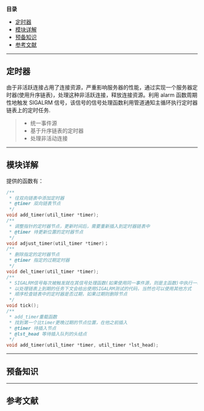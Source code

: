 <!--
 * @Descripttion:
 * @version:
 * @Author: Xin Huang
 * @Date: 2020-03-04 13:16:46
 * @LastEditors: Xin Huang
 * @LastEditTime: 2020-03-04 20:11:48
 -->

**目录**

- [定时器](#定时器)
- [模块详解](#模块详解)
- [预备知识](#预备知识)
- [参考文献](#参考文献)

---

## 定时器

由于非活跃连接占用了连接资源，严重影响服务器的性能，通过实现一个服务器定时器(使用升序链表)，处理这种非活跃连接，释放连接资源。利用 alarm 函数周期性地触发 SIGALRM 信号，该信号的信号处理函数利用管道通知主循环执行定时器链表上的定时任务.

> - 统一事件源
> - 基于升序链表的定时器
> - 处理非活动连接

---

## 模块详解

提供的函数有：

```cpp
/**
 * 往双向链表中添加定时器
 * @timer 双向链表节点
 */
void add_timer(util_timer *timer);
/**
 * 调整指针的定时器节点，更新时间后，需要重新插入到定时器链表中
 * @timer 待更新位置的定时器节点
 */
void adjust_timer(util_timer *timer)；
/**
 * 删除指定的定时器节点
 * @timer 指定的过期定时器
 */
void del_timer(util_timer *timer);
/**
 * SIGALRM信号每次被触发就在其信号处理函数(如果使用同一事件源，则是主函数)中执行一次tick函数，
 * 以处理链表上到期的任务下文会给出使用SIGALRM测试的代码，当然也可以使用其他方式
 * 顺序检查链表中的定时器是否过期，如果过期则删除节点
 */
void tick();
/**
 * add_timer重载函数
 * 找到第一个比timer更晚过期的节点位置，在他之前插入
 * @timer 待插入节点
 * @lst_head 等待插入队列的头结点
 */
void add_timer(util_timer *timer, util_timer *lst_head);
```

---

## 预备知识

---

## 参考文献
